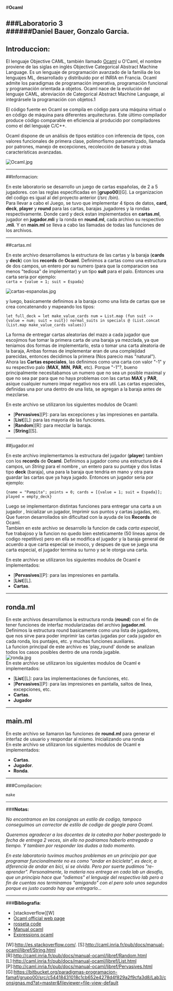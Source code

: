 #**Ocaml**

###Laboratorio 3   
######Daniel Bauer, Gonzalo Garcia.   
---
## Introduccion:

El lenguaje Objective CAML, también llamado [Ocaml][O] u O'Caml, el nombre proviene de las siglas en inglés Objective Categorical Abstract Machine Language. Es un lenguaje de programación avanzado de la familia de los lenguajes ML, desarrollado y distribuido por el INRIA en Francia. Ocaml admite los paradigmas de programación imperativa, programación funcional y programación orientada a objetos.
Ocaml nace de la evolución del lenguaje CAML, abreviación de Categorical Abstract Machine Language, al integrársele la programación con objetos.1

El código fuente en Ocaml se compila en código para una máquina virtual o en código de máquina para diferentes arquitecturas. Este último compilador produce código comparable en eficiencia al producido por compiladores como el del lenguaje C/C++.

Ocaml dispone de un análisis de tipos estático con inferencia de tipos, con valores funcionales de primera clase, polimorfismo parametrizado, llamada por patrones, manejo de excepciones, recolección de basura y otras características avanzadas.

![Ocaml.jpg](https://bitbucket.org/repo/77n99n/images/554043533-Ocaml.jpg)

---
##Informacion:

En este laboratorio se desarrollo un juego de cartas españolas, de 2 a 5 jugadores. con las reglas especificadas en [**grupo00**][G].
La organizacion del codigo es igual al del proyecto anterior (/src /bin).  
Para llevar a cabo el Juego, se tuvo que implementar 4 tipos de datos, **card**, **deck**, **player** y **round** para las cartas, barajas ,jugadores y la rondas respectivamente. Donde card y deck estan implementados en **cartas.ml**, jugador en **jugador.mli** y la ronda en **round.ml**, cada archivo su respectivo **.mli**. Y en **main.ml** se lleva a cabo las llamadas de todas las funciones de los archivos.

---
##cartas.ml

En este archivo desarrollamos la estructura de las cartas y la baraja (**cards** y **deck**) con los **records** de **Ocaml**. Definimos a cartas como una estructura de dos campos, un entero por su numero (para que la comparacion sea menos "tediosa" de implementar) y un tipo **suit** para el palo. Entonces una carta seria por ejemplo:   
`carta = {value = 1; suit = Espada}`   
     
![cartas-espanolas.jpg](https://bitbucket.org/repo/77n99n/images/2176868946-cartas-espanolas.jpg)
  
y luego, basicamente definimos a la baraja como una lista de cartas que se crea concatenando y mapeando los tipos:  
   
`let full_deck =
  let make_value_cards num =
    List.map (fun suit -> {value = num; suit = suit}) normal_suits
  in
  specials @ (List.concat (List.map make_value_cards values))
  `   
     
La forma de entregar cartas aleatorias del mazo a cada jugador que escojimos fue tomar la primera carta de una baraja ya mezclada, ya que teniamos dos formas de implementarlo, esta o tomar una carta aleatoria de la baraja, Ambas formas de implementar eran de una complejidad parecidas, entonces decidimos la primera (Nos parecio mas "natural").  
Ahora las **Cartas especiales**, las definimos como una carta con valor "-1" y su respectivo palo (**MAX**, **MIN**, **PAR**, etc). Porque "-1"?, bueno principalmente necesitabamos un numero que no sea un posible maximal y que no sea par para que no haya problemas con las cartas **MAX** y **PAR**, asique cualquier numero impar negativo nos era util. Las cartas especiales, definidas una por una dentro de una lista, se agregan a la baraja antes de mezclarse.  
  
En este archivo se utilizaron los siguientes modulos de Ocaml:     
 
 * [**Pervasives**][P]: para las excepciones y las impresiones en pantalla.
 * [**List**][L]: para las mayoria de las funciones.
 * [**Random**][R]: para mezclar la baraja. 
 * [**String**][S].
   
---
##jugador.ml  
  
En este archivo implementamos la estructura del jugador (**player**) tambien con los **records** de **Ocaml**. Definimos a jugador como una estructura de 4 campos, un *String* para el nombre , un entero para su puntaje y dos listas tipo **deck** (baraja), una para la baraja que tendria en mano y otra para guardar las cartas que ya haya jugado. Entonces un jugador seria por ejemplo:   
   
`{name = "Pampita"; points = 0; cards = [{value = 1; suit = Espada}]; played = empty_deck}`   
   
Luego se implementaron distintas funciones para entregar una carta a un jugador , Inicializar un jugador, Imprimir sus puntos y cartas jugadas, etc.  
Que fueron desarrollados sin dificultad con la ayuda de los **Records** de Ocaml.  
Tambien en este archivo se desarrollo la funcion de cada *carta especial*, fue trabajoso y la funcion no quedo bien esteticamente (50 lineas aprox de codigo repetitivo) pero en ella se modifica el jugador y la baraja general de acuerdo a que carta especial se invoco, y despues de que se juega una carta especial, el jugador termina su turno y se le otorga una carta. 
  
En este archivo se utilizaron los siguientes modulos de Ocaml e implementados:  

 * [**Pervasives**][P]: para las impresiones en pantalla.
 * [**List**][L].
 * **Cartas**.  
   
---
## ronda.ml   
  
En este archivos desarrollamos la estructura ronda (**round**) con el fin de tener funciones de interfaz modularizadas del archivo **jugador.ml**.  
Definimos la estructura round basicamente como una lista de jugadores, que nos sirve para poder imprimir las cartas jugadas por cada jugador en cada ronda, los puntajes, etc. y muchas funciones auxiliares.   
La funcion principal de este archivo es 'play_round' donde se analizan todos los casos posibles dentro de una ronda jugable.  
![ronda.jpg](https://bitbucket.org/repo/LLGjg7/images/3835112487-ronda.jpg)    
En este archivo se utilizaron los siguientes modulos de Ocaml e implementados:  

 * [**List**][L]: para las implementaciones de funciones, etc.
 * [**Pervasives**][P]: para las impresiones en pantalla, saltos de linea, excepciones, etc.
 * **Cartas**.
 * **Jugador** 
   
---
## main.ml  

En este archivo se llamaron las funciones de **round.ml** para generar el interfaz de usuario y respondar al mismo. Inicializando una ronda   
En este archivo se utilizaron los siguientes modulos de Ocaml e implementados:

 * **Cartas**.
 * **Jugador**.
 * **Ronda**.  

---
###Compilacion:
  
`make`

---
###**Notas:**
 
*No encontramos en las consignas un estilo de codigo, tampoco conseguimos un corrector de estilo de codigo de google para Ocaml.*    
     
*Queremos agradecer a los docentes de la catedra por haber postergado la fecha de entrega 2 veces, sin ello no podriamos haberlo entregado a tiempo. Y tambien por responder las dudas a todo momento.*

*En este laboratorio tuvimos muchos problemas en un principio por que programar funcionalmente no es como "andar en bicicleta", es decir, a diferencia de andar en bici, si se olvida. Pero por suerte pudimos "re-aprender". Personalmente, la materia nos entrega en cada lab un desafio, que un principio hace que "odiemos" el lenguaje del respectivo lab pero a fin de cuentas nos terminamos "amigando" con el pero solo unos segundos porque es justo cuando hay que entregarlo...*
   
---  
###**Bibliografia**:

 * [stackoverflow][W]
 * [Ocaml official web page][O]
 * [rosseta code][T]
 * [Manual ocaml][M]
 * [Expressions ocaml][E]





[E]:<http://caml.inria.fr/pub/docs/manual-ocaml/expr.html>
[M]:<http://caml.inria.fr/pub/docs/manual-ocaml/>
[T]:<http://rosettacode.org/wiki/Rosetta_Code>
[O]:<https://ocaml.org/>
[W]:<http://es.stackoverflow.com/>.
[S]:<http://caml.inria.fr/pub/docs/manual-ocaml/libref/String.html>  
[R]:<http://caml.inria.fr/pub/docs/manual-ocaml/libref/Random.html> 
[L]:<http://caml.inria.fr/pub/docs/manual-ocaml/libref/List.html>  
[P]:<http://caml.inria.fr/pub/docs/manual-ocaml/libref/Pervasives.html>
[G]:<https://bitbucket.org/paradigmas-programacion-famaf/grupo00/src/c54418431018c1cb652e4278d4f829a2f9cfa3d8/Lab3/consignas.md?at=master&fileviewer=file-view-default>









